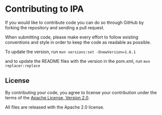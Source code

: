 # Contributing to IPA

If you would like to contribute code you can do so through GitHub by forking the repository and sending a pull request.

When submitting code, please make every effort to follow existing conventions and style in order to keep the code as readable as possible.

To update the version, run `mvn versions:set -DnewVersion=1.6.1`

and to update the README files with the version in the pom.xml, run `mvn replacer:replace`

## License

By contributing your code, you agree to license your contribution under the terms of the [Apache License, Version 2.0](http://www.apache.org/licenses/LICENSE-2.0).

All files are released with the Apache 2.0 license.